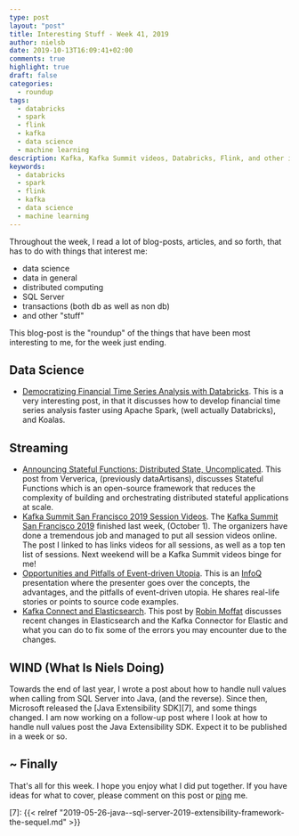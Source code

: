 ```yaml
---
type: post
layout: "post"
title: Interesting Stuff - Week 41, 2019
author: nielsb
date: 2019-10-13T16:09:41+02:00
comments: true
highlight: true
draft: false
categories:
  - roundup
tags:
  - databricks
  - spark
  - flink
  - kafka
  - data science
  - machine learning
description: Kafka, Kafka Summit videos, Databricks, Flink, and other interesting topics.
keywords:
  - databricks
  - spark
  - flink
  - kafka
  - data science
  - machine learning   
---
```


Throughout the week, I read a lot of blog-posts, articles, and so forth, that has to do with things that interest me:

* data science
* data in general
* distributed computing
* SQL Server
* transactions (both db as well as non db)
* and other "stuff"

This blog-post is the "roundup" of the things that have been most interesting to me, for the week just ending.

<!--more-->

## Data Science

* [Democratizing Financial Time Series Analysis with Databricks][1]. This is a very interesting post, in that it discusses how to develop financial time series analysis faster using Apache Spark, (well actually Databricks), and Koalas.

## Streaming

* [Announcing Stateful Functions: Distributed State, Uncomplicated][2]. This post from Ververica, (previously dataArtisans), discusses Stateful Functions which is an open-source framework that reduces the complexity of building and orchestrating distributed stateful applications at scale.
* [Kafka Summit San Francisco 2019 Session Videos][3]. The [Kafka Summit San Francisco 2019][4] finished last week, (October 1). The organizers have done a tremendous job and managed to put all session videos online. The post I linked to has links videos for all sessions, as well as a top ten list of sessions. Next weekend will be a Kafka Summit videos binge for me!
* [Opportunities and Pitfalls of Event-driven Utopia][5]. This is an [InfoQ][iq] presentation where the presenter goes over the concepts, the advantages, and the pitfalls of event-driven utopia. He shares real-life stories or points to source code examples.
* [Kafka Connect and Elasticsearch][6]. This post by [Robin Moffat][rmoff] discusses recent changes in Elasticsearch and the Kafka Connector for Elastic and what you can do to fix some of the errors you may encounter due to the changes.

## WIND (What Is Niels Doing)

Towards the end of last year, I wrote a post about how to handle null values when calling from SQL Server into Java, (and the reverse). Since then, Microsoft released the [Java Extensibility SDK][7], and some things changed. I am now working on a follow-up post where I look at how to handle null values post the Java Extensibility SDK. Expect it to be published in a week or so.

## ~ Finally

That's all for this week. I hope you enjoy what I did put together. If you have ideas for what to cover, please comment on this post or [ping][ma] me.

[ma]: mailto:niels.it.berglund@gmail.com
[mp]: https://blog.acolyer.org
[iq]: https://www.infoq.com/
[ew]: http://sqlonice.com/
[re]: http://blog.revolutionanalytics.com
[sqsk]: https://www.sqlskills.com
[mdaveyblog]: https://mdavey.wordpress.com/
[charlblog]: https://charlla.com/

[jovpop]: https://twitter.com/JovanPop_MSFT
[bobw]: https://twitter.com/bobwardms
[revod]: https://twitter.com/revodavid
[lonny]: https://twitter.com/sqL_handLe
[ewtw]: https://twitter.com/sqlOnIce
[buckw]: https://twitter.com/BuckWoodyMSFT
[mattw]: https://twitter.com/matthewwarren
[murba]: https://twitter.com/muratdemirbas
[daveda]: https://twitter.com/davidthecoder
[adcol]: https://twitter.com/adriancolyer
[jesrod]: https://twitter.com/jrdothoughts
[tomaz]: https://twitter.com/tomaz_tsql
[dataart]: https://twitter.com/dataartisans
[luis]: https://twitter.com/luis_de_sousa
[benstop]: https://twitter.com/benstopford
[conflu]: https://twitter.com/confluentinc
[tylert]: https://twitter.com/tyler_treat
[andrewng]: https://twitter.com/AndrewYNg
[lawr]: https://twitter.com/bytezn
[jue]: https://twitter.com/b0rk
[yan]: https://twitter.com/theburningmonk
[danny]: https://twitter.com/g9yuayon
[rmoff]: https://twitter.com/rmoff
[ryansw]: https://twitter.com/ryanswanstrom
[pabloc]: https://twitter.com/pabloc_ds
[mklep]: https://twitter.com/martinkl
[mdavey]: https://twitter.com/matt_davey
[jboner]: https://twitter.com/jboner
[joeduff]: https://twitter.com/funcOfJoe
[charl]: https://twitter.com/charllamprecht
[dbricks]: https://twitter.com/databricks
[adsit]: https://twitter.com/SitnikAdam
[vicky]: https://twitter.com/vickyharp
[dscentral]: https://twitter.com/DataScienceCtrl
[natemc]: https://twitter.com/natemcmaster
[ads]: https://twitter.com/azuredatastudio

[1]: https://databricks.com/blog/2019/10/09/democratizing-financial-time-series-analysis-with-databricks.html
[2]: https://www.ververica.com/blog/announcing-stateful-functions-distributed-state-uncomplicated
[3]: https://www.confluent.io/blog/kafka-summit-san-francisco-2019-session-videos
[4]: https://kafka-summit.org/events/kafka-summit-san-francisco-2019/
[5]: https://www.infoq.com/presentations/event-driven-benefits-pitfalls
[6]: https://rmoff.net/2019/10/07/kafka-connect-and-elasticsearch/
[7]: {{< relref "2019-05-26-java--sql-server-2019-extensibility-framework-the-sequel.md" >}}
